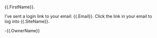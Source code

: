 {{.FirstName}}.

I've sent a login link to your email: {{.Email}}. Click the link in your email to log into {{.SiteName}}.

-{{.OwnerName}}
